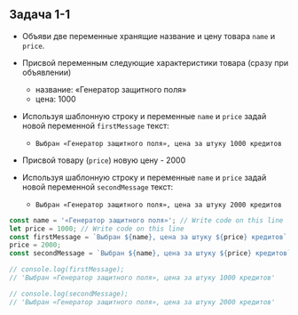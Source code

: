 ## Задача 1-1

-   Объяви две переменные хранящие название и цену товара  `name`  и  `price`.
    
-   Присвой переменным следующие характеристики товара (сразу при объявлении)
    
    -   название: «Генератор защитного поля»
    -   цена: 1000
-   Используя шаблонную строку и переменные  `name`  и  `price`  задай новой переменной  `firstMessage`  текст:
    
    -   `Выбран «Генератор защитного поля», цена за штуку 1000 кредитов`
-   Присвой товару (`price`) новую цену - 2000
    
-   Используя шаблонную строку и переменные  `name`  и  `price`  задай новой переменной  `secondMessage`  текст:
    
    -   `Выбран «Генератор защитного поля», цена за штуку 2000 кредитов`
    
```javascript
const name = '«Генератор защитного поля»'; // Write code on this line
let price = 1000; // Write code on this line
const firstMessage = `Выбран ${name}, цена за штуку ${price} кредитов`; // Write code on this line
price = 2000;
const secondMessage = `Выбран ${name}, цена за штуку ${price} кредитов`; // Write code on this line

// console.log(firstMessage);
// 'Выбран «Генератор защитного поля», цена за штуку 1000 кредитов'

// console.log(secondMessage);
// 'Выбран «Генератор защитного поля», цена за штуку 2000 кредитов'
```
